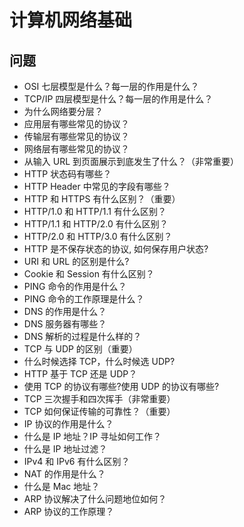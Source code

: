 # 计算机网络基础

## 问题

- OSI 七层模型是什么？每一层的作用是什么？
- TCP/IP 四层模型是什么？每一层的作用是什么？
- 为什么网络要分层？
- 应用层有哪些常见的协议？
- 传输层有哪些常见的协议？
- 网络层有哪些常见的协议？
- 从输入 URL 到页面展示到底发生了什么？（非常重要）
- HTTP 状态码有哪些？
- HTTP Header 中常见的字段有哪些？
- HTTP 和 HTTPS 有什么区别？（重要）
- HTTP/1.0 和 HTTP/1.1 有什么区别？
- HTTP/1.1 和 HTTP/2.0 有什么区别？
- HTTP/2.0 和 HTTP/3.0 有什么区别？
- HTTP 是不保存状态的协议, 如何保存用户状态?
- URI 和 URL 的区别是什么?
- Cookie 和 Session 有什么区别？
- PING 命令的作用是什么？
- PING 命令的工作原理是什么？
- DNS 的作用是什么？
- DNS 服务器有哪些？
- DNS 解析的过程是什么样的？
- TCP 与 UDP 的区别（重要）
- 什么时候选择 TCP，什么时候选 UDP?
- HTTP 基于 TCP 还是 UDP？
- 使用 TCP 的协议有哪些?使用 UDP 的协议有哪些?
- TCP 三次握手和四次挥手（非常重要）
- TCP 如何保证传输的可靠性？（重要）
- IP 协议的作用是什么？
- 什么是 IP 地址？IP 寻址如何工作？
- 什么是 IP 地址过滤？
- IPv4 和 IPv6 有什么区别？
- NAT 的作用是什么？
- 什么是 Mac 地址？
- ARP 协议解决了什么问题地位如何？
- ARP 协议的工作原理？